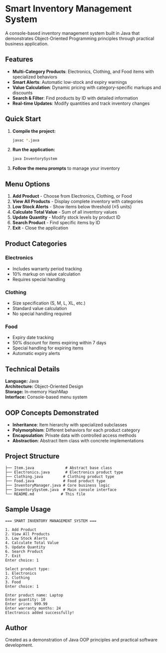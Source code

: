 # Smart Inventory Management System

A console-based inventory management system built in Java that demonstrates Object-Oriented Programming principles through practical business application.

## Features

- **Multi-Category Products**: Electronics, Clothing, and Food items with specialized behaviors
- **Smart Alerts**: Automatic low-stock and expiry warnings
- **Value Calculation**: Dynamic pricing with category-specific markups and discounts
- **Search & Filter**: Find products by ID with detailed information
- **Real-time Updates**: Modify quantities and track inventory changes

## Quick Start

1. **Compile the project:**
   ```bash
   javac *.java
   ```

2. **Run the application:**
   ```bash
   java InventorySystem
   ```

3. **Follow the menu prompts** to manage your inventory

## Menu Options

1. **Add Product** - Choose from Electronics, Clothing, or Food
2. **View All Products** - Display complete inventory with categories
3. **Low Stock Alerts** - Show items below threshold (≤5 units)
4. **Calculate Total Value** - Sum of all inventory values
5. **Update Quantity** - Modify stock levels by product ID
6. **Search Product** - Find specific items by ID
7. **Exit** - Close the application

## Product Categories

### Electronics
- Includes warranty period tracking
- 10% markup on value calculation
- Requires special handling

### Clothing
- Size specification (S, M, L, XL, etc.)
- Standard value calculation
- No special handling required

### Food
- Expiry date tracking
- 50% discount for items expiring within 7 days
- Special handling for expiring items
- Automatic expiry alerts

## Technical Details

**Language:** Java  
**Architecture:** Object-Oriented Design  
**Storage:** In-memory HashMap  
**Interface:** Console-based menu system

## OOP Concepts Demonstrated

- **Inheritance**: Item hierarchy with specialized subclasses
- **Polymorphism**: Different behaviors for each product category
- **Encapsulation**: Private data with controlled access methods
- **Abstraction**: Abstract Item class with concrete implementations

## Project Structure

```
├── Item.java              # Abstract base class
├── Electronics.java       # Electronics product type
├── Clothing.java         # Clothing product type
├── Food.java             # Food product type
├── InventoryManager.java # Core business logic
├── InventorySystem.java  # Main console interface
└── README.md            # This file
```

## Sample Usage

```
=== SMART INVENTORY MANAGEMENT SYSTEM ===

1. Add Product
2. View All Products
3. Low Stock Alerts
4. Calculate Total Value
5. Update Quantity
6. Search Product
7. Exit
Enter choice: 1

Select product type:
1. Electronics
2. Clothing  
3. Food
Enter choice: 1

Enter product name: Laptop
Enter quantity: 10
Enter price: 999.99
Enter warranty months: 24
Electronics added successfully!
```

## Author

Created as a demonstration of Java OOP principles and practical software development.